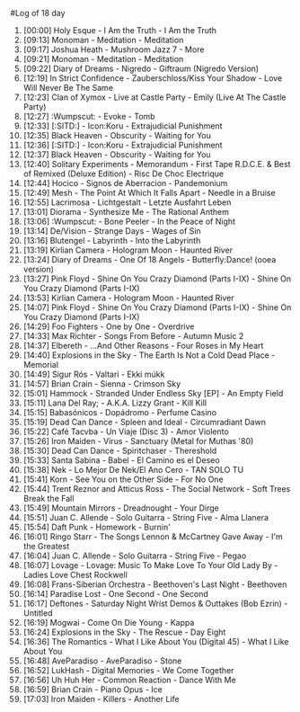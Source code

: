 #Log of 18 day

1. [00:00] Holy Esque - I Am the Truth - I Am the Truth
1. [09:13] Monoman - Meditation - Meditation
1. [09:17] Joshua Heath - Mushroom Jazz 7 - More
1. [09:21] Monoman - Meditation - Meditation
1. [09:22] Diary of Dreams - Nigredo - Giftraum (Nigredo Version)
1. [12:19] In Strict Confidence - Zauberschloss/Kiss Your Shadow - Love Will Never Be The Same
1. [12:23] Clan of Xymox - Live at Castle Party - Emily (Live At The Castle Party)
1. [12:27] :Wumpscut: - Evoke - Tomb
1. [12:33] [:SITD:] - Icon:Koru - Extrajudicial Punishment
1. [12:35] Black Heaven - Obscurity - Waiting for You
1. [12:36] [:SITD:] - Icon:Koru - Extrajudicial Punishment
1. [12:37] Black Heaven - Obscurity - Waiting for You
1. [12:40] Solitary Experiments - Memorandum - First Tape R.D.C.E. & Best of Remixed (Deluxe Edition) - Risc De Choc Electrique
1. [12:44] Hocico - Signos de Aberracion - Pandemonium
1. [12:49] Mesh - The Point At Which It Falls Apart - Needle in a Bruise
1. [12:55] Lacrimosa - Lichtgestalt - Letzte Ausfahrt Leben
1. [13:01] Diorama - Synthesize Me - The Rational Anthem
1. [13:06] :Wumpscut: - Bone Peeler - In the Peace of Night
1. [13:14] De/Vision - Strange Days - Wages of Sin
1. [13:16] Blutengel - Labyrinth - Into the Labyrinth
1. [13:19] Kirlian Camera - Hologram Moon - Haunted River
1. [13:24] Diary of Dreams - One Of 18 Angels - Butterfly:Dance! (ooea version)
1. [13:27] Pink Floyd - Shine On You Crazy Diamond (Parts I-IX) - Shine On You Crazy Diamond (Parts I-IX)
1. [13:53] Kirlian Camera - Hologram Moon - Haunted River
1. [14:07] Pink Floyd - Shine On You Crazy Diamond (Parts I-IX) - Shine On You Crazy Diamond (Parts I-IX)
1. [14:29] Foo Fighters - One by One - Overdrive
1. [14:33] Max Richter - Songs From Before - Autumn Music 2
1. [14:37] Elbereth - ...And Other Reasons - Four Roses in My Heart
1. [14:40] Explosions in the Sky - The Earth Is Not a Cold Dead Place - Memorial
1. [14:49] Sigur Rós - Valtari - Ekki múkk
1. [14:57] Brian Crain - Sienna - Crimson Sky
1. [15:01] Hammock - Stranded Under Endless Sky [EP] - An Empty Field
1. [15:11] Lana Del Ray; - A.K.A. Lizzy Grant - Kill Kill
1. [15:15] Babasónicos - Dopádromo - Perfume Casino
1. [15:19] Dead Can Dance - Spleen and Ideal - Circumradiant Dawn
1. [15:22] Café Tacvba - Un Viaje (Disc 3) - Amor Violento
1. [15:26] Iron Maiden - Virus - Sanctuary (Metal for Muthas '80)
1. [15:30] Dead Can Dance - Spiritchaser - Thereshold
1. [15:33] Santa Sabina - Babel - El Camino es el Deseo
1. [15:38] Nek - Lo Mejor De Nek/El Ano Cero - TAN SOLO TU
1. [15:41] Korn - See You on the Other Side - For No One
1. [15:44] Trent Reznor and Atticus Ross - The Social Network - Soft Trees Break the Fall
1. [15:49] Mountain Mirrors - Dreadnought - Your Dirge
1. [15:51] Juan C. Allende - Solo Guitarra - String Five - Alma Llanera
1. [15:54] Daft Punk - Homework - Burnin'
1. [16:01] Ringo Starr - The Songs Lennon & McCartney Gave Away - I'm the Greatest
1. [16:04] Juan C. Allende - Solo Guitarra - String Five - Pegao
1. [16:07] Lovage - Lovage: Music To Make Love To Your Old Lady By - Ladies Love Chest Rockwell
1. [16:08] Frans-Siberian Orchestra - Beethoven's Last Night - Beethoven
1. [16:14] Paradise Lost - One Second - One Second
1. [16:17] Deftones - Saturday Night Wrist Demos & Outtakes (Bob Ezrin) - Untitled
1. [16:19] Mogwai - Come On Die Young - Kappa
1. [16:24] Explosions in the Sky - The Rescue - Day Eight
1. [16:36] The Romantics - What I Like About You (Digital 45) - What I Like About You
1. [16:48] AveParadiso - AveParadiso - Stone
1. [16:52] LukHash - Digital Memories - We Come Together
1. [16:56] Uh Huh Her - Common Reaction - Dance With Me
1. [16:59] Brian Crain - Piano Opus - Ice
1. [17:03] Iron Maiden - Killers - Another Life
